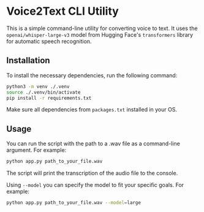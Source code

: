 # Voice2Text CLI Utility

This is a simple command-line utility for converting voice to text. It uses the `openai/whisper-large-v3` model from Hugging Face's `transformers` library for automatic speech recognition.

## Installation

To install the necessary dependencies, run the following command:

```bash
python3 -m venv ./.venv
source ./.venv/bin/activate
pip install -r requirements.txt
```

Make sure all dependencies from `packages.txt` installed in your OS.

## Usage
You can run the script with the path to a .wav file as a command-line argument. For example:

```bash
python app.py path_to_your_file.wav
```

The script will print the transcription of the audio file to the console.

Using `--model` you can specify the model to fit your specific goals. For example:

```bash
python app.py path_to_your_file.wav --model=large
```